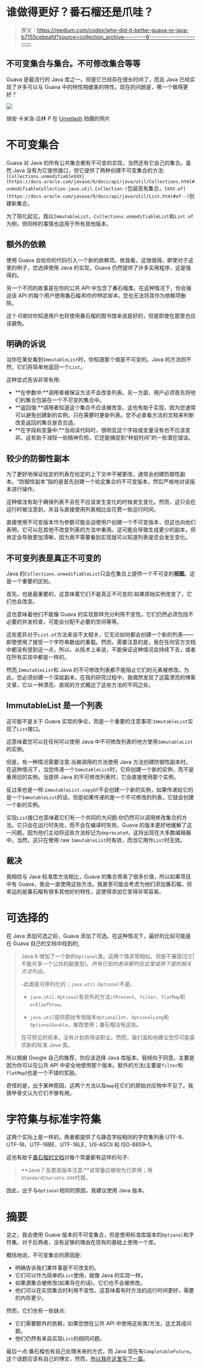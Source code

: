 # 谁做得更好？番石榴还是爪哇？

> 原文：<https://medium.com/codex/who-did-it-better-guava-or-java-b7155cebeafd?source=collection_archive---------6----------------------->

## 不可变集合与集合。不可修改集合等等

Guava 是最流行的 Java 库之一。但是它已经存在很长时间了，而且 Java 已经实现了许多可以与 Guava 中的特性相媲美的特性。现在的问题是，哪一个做得更好？

![](img/4f28ab19cadbe90d20bebaeb1a69282a.png)

胡安·卡米洛·瓜林 P 在 [Unsplash](https://unsplash.com?utm_source=medium&utm_medium=referral) 拍摄的照片

# 不可变集合

Guava 对 Java 的所有公共集合都有不可变的实现，当然还有它自己的集合。虽然 Java 没有为它提供接口，但它提供了两种创建不可变集合的方法:`[Collections.unmodifiableXXX](https://docs.oracle.com/javase/9/docs/api/java/util/Collections.html#unmodifiableCollection-java.util.Collection-)`包装现有集合，`[XXX.of](https://docs.oracle.com/javase/9/docs/api/java/util/List.html#of--)`创建新集合。

为了简化起见，我以`ImmutableList`、`Collections.unmodifiableList`和`List.of`为例，但同样的事情也适用于所有其他版本。

## 额外的依赖

使用 Guava 会给你的代码引入一个新的依赖项。依我看，这很值得。即使对于这里的例子，您选择使用 Java 的实现，Guava 仍然提供了许多实用程序，这是值得的。

另一个不同的故事是在你的公共 API 中包含了番石榴类。在这种情况下，你会强迫该 API 的每个用户使用番石榴*和你的特定版本*。您也无法将其作为依赖项删除。

这个*可能*对你知道用户也将使用番石榴的图书馆来说是好的，但是即使在那里也应该避免。

## 明确的诉说

当你在某处看到`ImmutableList`时，你知道那个值是不可变的。Java 的方法则不然，它们将简单地返回一个`List`。

这种显式告诉非常有用:

*   **在参数中:**调用者被保证方法不会改变列表。另一方面，用户必须首先将他们的集合包装在一个不可变的集合中。
*   **返回值:**调用者知道这个集合不应该被改变。这也有助于实现，因为您通常可以避免创建新的实例，只在需要时更新列表。您不必查看方法的文档来判断改变返回的集合是否合适。
*   **在字段和变量中:**当阅读代码时，很明显这个字段或变量没有也不应该变异。这有助于减轻一些精神负担。它还能捕捉到“林挺时间”的一些潜在错误。

## 较少的防御性副本

为了更好地保证给定的列表在给定的上下文中不被更改，通常会创建防御性副本。“防御性副本”指的是首先创建一个给定集合的不可变版本，然后严格地对该版本进行操作。

这种做法有助于确保列表不会在不应该发生变化的时候发生变化。然而，这只会在运行时被注意到，并且与直接使用列表相比会花费一些运行时间。

直接使用不可变版本作为参数可能会迫使用户创建一个不可变版本，但这也向他们表明，它可以在其他不改变列表的方法中重用。这可能会导致生成更少的副本，但肯定会导致更加清晰，因为我不需要看到实现就可以知道列表是否会发生变化。

## 不可变列表是真正不可变的

Java 的`Collections.unmodifiableList`只会在集合上提供一个不可变的**视图**。这是一个重要的区别。

首先，也是最重要的，这意味着它们不是真正不可变的:如果原始实例改变了，它们也会改变。

这也意味着他们不能像 Guava 的实现那样充分利用不变性。它们仍然必须包括不必要的并发检查，可能会分配不必要的空间等等。

这些差异对于`List.of`方法来说不太相关，它无论如何都会创建一个新的列表——即使使用了接受一个字符串数组的重载。然而，需要注意的是，我在任何官方文档中都没有提到这一点，所以，从技术上来说，不能保证这种情况会持续下去，或者在所有实现中都是一样的。

然而,`ImmutableList`和 Java 的不可修改列表都不能阻止它们的元素被修改。为此，您必须创建一个深层副本。在我的研究过程中，我偶然发现了这篇漂亮的博客文章，它以一种漂亮、直观的方式概述了这些方法的不同之处。

## ImmutableList 是一个列表

这可能不是关于 Guava 实现的争论，而是一个重要的注意事项:`ImmutableList`实现了`List`接口。

这意味着您可以在任何可以使用 Java 中不可修改列表的地方使用`ImmutableList`的实例。

但是，有一种情况需要注意:当被调用的方法使用 Java 方法创建防御性副本时。在这种情况下，当您传递一个`ImmutableList`时，它将创建一个新的实例，而不是重用旧的实例。当提供 Java 的不可修改列表时，它会直接使用那个实例。

反过来也是一样:`ImmutableList.copyOf`不会创建一个新的实例，如果传递给它的是一个`ImmutableList`的话，但是如果传递的是一个不可修改的列表，它就会创建一个新的实例。

实现`List`接口也意味着它们有一个共同的大问题:你仍然可以调用修改集合的方法。它只会在运行时失败，而不会在编译时失败。Guava 的版本更好地缓解了这一问题，因为他们主动将这些方法标记为`deprecated`，这将出现在大多数编辑器中。当然，这只在使用 raw `ImmutableList`时有效，而当它用作`List`时无效。

## 裁决

我相信与 Java 标准库方法相比，Guava 的集合带来了很多价值，所以如果项目中有 Guava，我会一直使用这些方法。我甚至可能会考虑为他们添加番石榴，但幸运的是番石榴有很多其他好的特性，这使得添加它变得非常容易。

# 可选择的

在 Java 添加可选之前，Guava 添加了可选。在这种情况下，最好的比较可能是在 Guava 自己的文档中找到的[:](https://guava.dev/releases/19.0/api/docs/com/google/common/base/Optional.html)

> Java 8 增加了一个新的`Optional`类。这两个类非常相似，但是不兼容(它们不能共享一个公共的超类型)。*所有已知的差异都列在这里或用下面的相关方法列出。*
> 
> -此类是可序列化的；`java.util.Optional`不是。
> 
> - `java.util.Optional`有另外的方法`ifPresent`、`filter`、`flatMap`和`orElseThrow`。
> 
> - `java.util`提供原始专用版本`OptionalInt`、`OptionalLong`和`OptionalDouble`，推荐使用；番石榴没有这些。
> 
> 在可预见的将来，没有计划弃用该职业。然而，我们温和地建议您尽可能喜欢新的标准 Java 类。

所以根据 Google 自己的推荐，你应该选择 Java 库版本。我倾向于同意，主要是因为你可以在公共 API 中安全地使用那个版本。额外的方法(主要是`filter`和`flatMap`)也是一个不错的奖励。

奇怪的是，出于某种原因，这两个方法以及`map`在它们的原始对应物中不见了。我猜甲骨文认为它们不够有用。

# 字符集与标准字符集

这两个实际上是一样的。两者都提供了与静态字段相同的字符集列表:UTF-8、UTF-16、UTF-16BE、UTF-16LE、US-ASCII 和 ISO-8859–1。

这也有助于[番石榴的文档](https://guava.dev/releases/19.0/api/docs/com/google/common/base/Charsets.html)对每个常量都有这样的句子:

> **Java 7 及更高版本注意:**该常量应被视为已弃用；用`StandardCharsets.XXX`代替。

因此，出于与`Optional`相同的原因，我建议使用 Java 版本。

# 摘要

总之，我会使用 Guava 版本的不可变集合，但是使用标准库版本的`Optional`和字符集。对于后两者，没有足够的理由在现有的基础上使用一个库。

概括地说，不可变集合的原因是:

*   明确告诉我们某件事是不可改变的。
*   它们可以作为简单的`List`使用，就像 Java 的实现一样。
*   如果源集合被修改(如果存在的话)，它们也不会被修改。
*   他们可以在实现集合时利用不变性。这意味着有时方法的运行时间更好，需要的内存更少。

然而，它们也有一些缺点:

*   它们需要额外的依赖，如果您想在公共 API 中使用这些类/方法，这尤其成问题。
*   他们仍然有来自实现`List`的相同问题。

最后一点:番石榴也有自己处理未来的方式，而 Java 现在有`CompletableFuture`。这个话题应该有自己的博文，然而，[所以我在这里写了一篇](https://oscarablinger.medium.com/the-ultimate-guide-to-futures-in-java-and-guava-c53263dd69dc)。
